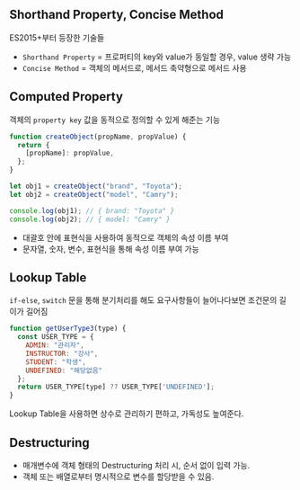 ## Shorthand Property, Concise Method

ES2015+부터 등장한 기술들

- `Shorthand Property` = 프로퍼티의 key와 value가 동일할 경우, value 생략 가능
- `Concise Method` = 객체의 메서드로, 메서드 축약형으로 메서드 사용

## Computed Property

객체의 `property key` 값을 동적으로 정의할 수 있게 해준는 기능

```javascript
function createObject(propName, propValue) {
  return {
    [propName]: propValue,
  };
}

let obj1 = createObject("brand", "Toyota");
let obj2 = createObject("model", "Camry");

console.log(obj1); // { brand: "Toyota" }
console.log(obj2); // { model: "Camry" }
```

- 대괄호 안에 표현식을 사용하여 동적으로 객체의 속성 이름 부여
- 문자열, 숫자, 변수, 표현식을 통해 속성 이름 부여 가능

## Lookup Table

`if-else`, `switch` 문을 통해 분기처리를 해도 요구사항들이 늘어나다보면 조건문의 길이가 길어짐

```javascript
function getUserType3(type) {
  const USER_TYPE = {
    ADMIN: "관리자",
    INSTRUCTOR: "강사",
    STUDENT: "학생",
    UNDEFINED: "해당없음"
  };
  return USER_TYPE[type] ?? USER_TYPE['UNDEFINED'];
}
```

Lookup Table을 사용하면 상수로 관리하기 편하고, 가독성도 높여준다.

## Destructuring

- 매개변수에 객체 형태의 Destructuring 처리 시, 순서 없이 입력 가능.
- 객체 또는 배열로부터 명시적으로 변수를 할당받을 수 있음.